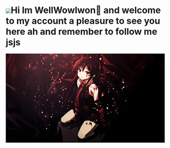 # <img src="https://media.tenor.com/hXu0243GeQgAAAAi/shigure-ui-dance.gif" width="90"/>Hi Im WellWowIwon👋 and welcome to my account a pleasure to see you here ah and remember to follow me jsjs 
![Baner de Jothcv](imfs.jpg)
